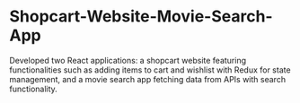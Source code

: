 # Shopcart-Website-Movie-Search-App
 Developed two React applications: a shopcart website featuring functionalities such as adding items to cart and wishlist with Redux for state management, and a movie search app fetching data from APIs with search functionality.
